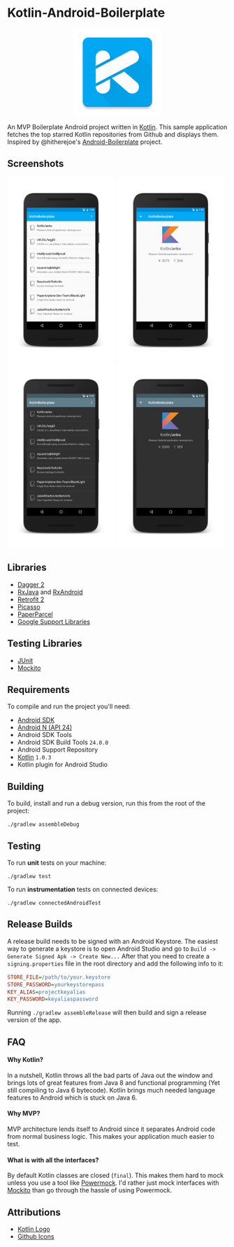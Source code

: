 # Kotlin-Android-Boilerplate

<p align="center">
    <img src="app/src/main/res/mipmap-xxxhdpi/ic_web.png" width="200">
</p>

An MVP Boilerplate Android project written in [Kotlin](https://kotlinlang.org/). This sample
application fetches the top starred Kotlin repositories from Github and displays them. Inspired by
@hitherejoe's [Android-Boilerplate](https://github.com/hitherejoe/Android-Boilerplate) project.

## Screenshots
<img src="art/screenshots/list.png" width="49%" />
<img src="art/screenshots/detail.png" width="49%" />

<img src="art/screenshots/list_night.png" width="49%" />
<img src="art/screenshots/detail_night.png" width="49%" />

## Libraries
* [Dagger 2](http://google.github.io/dagger/)
* [RxJava](https://github.com/ReactiveX/RxJava) and [RxAndroid](https://github.com/ReactiveX/RxAndroid)
* [Retrofit 2](http://square.github.io/retrofit/)
* [Picasso](http://square.github.io/picasso/)
* [PaperParcel](https://github.com/grandstaish/paperparcel)
* [Google Support Libraries](http://developer.android.com/tools/support-library/index.html)

## Testing Libraries
* [JUnit](http://junit.org/junit4/)
* [Mockito](http://mockito.org/)

## Requirements
To compile and run the project you'll need:

- [Android SDK](http://developer.android.com/sdk/index.html)
- [Android N (API 24)](http://developer.android.com/tools/revisions/platforms.html)
- Android SDK Tools
- Android SDK Build Tools `24.0.0`
- Android Support Repository
- [Kotlin](https://kotlinlang.org/) `1.0.3`
- Kotlin plugin for Android Studio

Building
--------

To build, install and run a debug version, run this from the root of the project:

```
./gradlew assembleDebug
```

Testing
-------

To run **unit** tests on your machine:

```
./gradlew test
```

To run **instrumentation** tests on connected devices:

```
./gradlew connectedAndroidTest
```


## Release Builds
A release build needs to be signed with an Android Keystore. The easiest way to generate a keystore is to open
Android Studio and go to `Build -> Generate Signed Apk -> Create New...` After that you need to create a
`signing.properties` file in the root directory and add the following info to it:
```INI
STORE_FILE=/path/to/your.keystore
STORE_PASSWORD=yourkeystorepass
KEY_ALIAS=projectkeyalias
KEY_PASSWORD=keyaliaspassword
```
Running `./gradlew assembleRelease` will then build and sign a release version of the app.

## FAQ
#### Why Kotlin?
In a nutshell, Kotlin throws all the bad parts of Java out the window and brings lots of great features from
Java 8 and functional programming (Yet still compiling to Java 6 bytecode). Kotlin brings much needed language
features to Android which is stuck on Java 6.

#### Why MVP?
MVP architecture lends itself to Android since it separates Android code from normal business logic.
This makes your application much easier to test.

#### What is with all the interfaces?

By default Kotlin classes are closed (`final`). This makes them hard to mock unless you use a tool like
[Powermock](https://github.com/jayway/powermock). I'd rather just mock interfaces with [Mockito](http://mockito.org/)
than go through the hassle of using Powermock.

## Attributions
- [Kotlin Logo](http://instantlogosearch.com/kotlin)
- [Github Icons](https://octicons.github.com/)